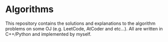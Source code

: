 # Algorithms

This repository contains the solutions and explanations to the algorithm problems on some OJ (e.g. LeetCode, AtCoder and etc...).
All are written in C++/Python and implemented by myself.
